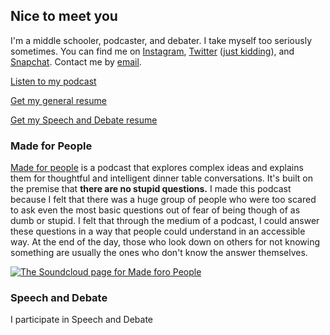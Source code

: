 ## Nice to meet you
I'm a middle schooler, podcaster, and debater. I take myself too seriously sometimes. You can find me on [Instagram](https://www.instagram.com/suryamidha/), [Twitter](https://twitter.com/realdonaldtrump) ([just kidding](https://twitter.com/suryamidha)), and [Snapchat](https://www.snapchat.com/add/surya.midha). Contact me by [email](mailto:me@suryamidha.com).

[Listen to my podcast](https://itunes.apple.com/us/podcast/made-for-people/id1116879925)

[Get my general resume](https://drive.google.com/file/d/0B8Qe8PI0xSP_Qm5lQTdUWWZTOFk/view?usp=sharing)

[Get my Speech and Debate resume](https://drive.google.com/file/d/0B8Qe8PI0xSP_TlZoLXpKWDRqQ0E/view?usp=sharing)

### Made for People
[Made for people](https://itunes.apple.com/us/podcast/made-for-people/id1116879925) is a podcast that explores complex ideas and explains them for thoughtful and intelligent dinner table conversations. It's built on the premise that **there are no stupid questions.** I made this podcast because I felt that there was a huge group of people who were too scared to ask even the most basic questions out of fear of being though of as dumb or stupid. I felt that through the medium of a podcast, I could answer these questions in a way that people could understand in an accessible way. At the end of the day, those who look down on others for not knowing something are usually the ones who don't know the answer themselves.

[![The Soundcloud page for Made foro People](http://i.imgur.com/jas1H8z.jpg)](https://soundcloud.com/madeforpeople)

### Speech and Debate
I participate in Speech and Debate 
